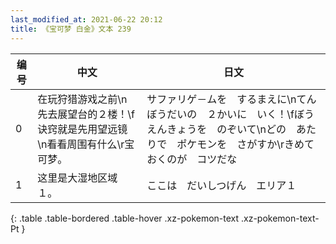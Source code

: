```yaml
---
last_modified_at: 2021-06-22 20:12
title: 《宝可梦 白金》文本 239
---
```

| 编号 | 中文 | 日文 |
| ---- | ---- | ---- |
| 0 | 在玩狩猎游戏之前\n先去展望台的２楼！\f诀窍就是先用望远镜\n看看周围有什么\r宝可梦。 | サファリゲ－ムを　するまえに\nてんぼうだいの　２かいに　いく！\fぼうえんきょうを　のぞいて\nどの　あたりで　ポケモンを　さがすか\rきめておくのが　コツだな |
| 1 | 这里是大湿地区域１。 | ここは　だいしつげん　エリア１ |
{: .table .table-bordered .table-hover .xz-pokemon-text .xz-pokemon-text-Pt }